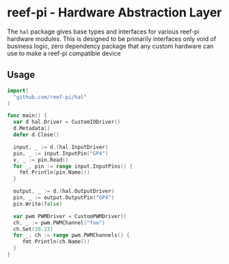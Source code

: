 # reef-pi - Hardware Abstraction Layer

The `hal` package gives base types and interfaces for various
reef-pi hardware modules. This is designed to be primarily interfaces only
void of business logic, zero dependency package that any custom hardware can
use to make a reef-pi compatible device

## Usage

```go
import(
  "github.com/reef-pi/hal"
)

func main() {
  var d hal.Driver = CustomIODriver()
  d.Metadata()
  defer d.Close()

  input, _ := d.(hal.InputDriver)
  pin, _ := input.InputPin("GP4")
  v, _ := pin.Read()
  for _, pin := range input.InputPins() {
    fmt.Println(pin.Name())
  }

  output, _ := d.(hal.OutputDriver)
  pin, _ := output.OutputPin("GP4")
  pin.Write(false)

  var pwm PWMDriver = CustomPWMDriver()
  ch, _ := pwm.PWMChannel("foo")
  ch.Set(10.23)
  for _, ch := range pwm.PWMChannels() {
     fmt.Println(ch.Name())
  }
}


```

